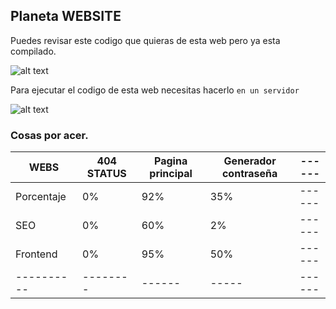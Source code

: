 ## Planeta WEBSITE
Puedes revisar este codigo que quieras de esta web pero ya esta compilado.

![alt text](/src/imgs/96shots_so.png)

Para ejecutar el codigo de esta web necesitas hacerlo
`en un servidor`

![alt text](/src/imgs/PLANETAGIF.gif)



### Cosas por acer.

|WEBS|404 STATUS|Pagina principal|Generador contraseña|------|
|-----------|----------|---------|-----|------|
|Porcentaje|  0%     | 92%|35%|------|
|SEO|  0%     | 60% |2%|------|
|Frontend| 0% |95%|50%|------|
|----------|--------|------|-----|------|

